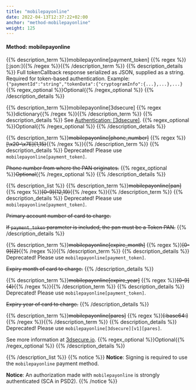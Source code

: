 ```yaml
---
title: "mobilepayonline"
date: 2022-04-13T12:37:22+02:00
anchor: "method-mobilepayonline"
weight: 125
---
```

#### Method: mobilepayonline

{{% description_term %}}mobilepayonline[payment_token]  {{% regex %}}[\:json\:]{{% /regex %}}{{% /description_term %}}
{{% description_details %}}
Full tokenCallback response serialized as JSON, supplied as a string. Required for token-based authentication.
Example: `{"paymentId":"string","tokenData":{"cryptogramInfo":{...},...},...}`
{{% regex_optional %}}Optional{{% /regex_optional %}}
{{% /description_details %}}

{{% description_term %}}mobilepayonline[3dsecure]  {{% regex %}}dictionary{{% /regex %}}{{% /description_term %}}
{{% description_details %}}
See [Authentication: [3dsecure]](#authentication-3dsecure).
{{% regex_optional %}}Optional{{% /regex_optional %}}
{{% /description_details %}}


{{% description_term %}}~~mobilepayonline[phone_number]~~  {{% regex %}}~~[\x20-\x7E]{1,15}~~{{% /regex %}}{{% /description_term %}}
{{% description_details %}}
Deprecated! Please use `mobilepayonline[payment_token]`.

~~Phone number from where the PAN originates.~~
{{% regex_optional %}}~~Optional~~{{% /regex_optional %}}
{{% /description_details %}}

{{% description_list %}}
{{% description_term %}}~~mobilepayonline[pan]~~  {{% regex %}}~~[0-9]{12,19}~~{{% /regex %}}{{% /description_term %}}
{{% description_details %}}
Deprecated! Please use `mobilepayonline[payment_token]`.

~~Primary account number of card to charge.~~

~~If `payment_token` parameter is included, the pan must be a Token PAN.~~
{{% /description_details %}}

{{% description_term %}}~~mobilepayonline[expire_month]~~  {{% regex %}}~~[0-9]{2}~~{{% /regex %}}{{% /description_term %}}
{{% description_details %}}
Deprecated! Please use `mobilepayonline[payment_token]`.

~~Expiry month of card to charge.~~
{{% /description_details %}}

{{% description_term %}}~~mobilepayonline[expire_year]~~  {{% regex %}}~~[0-9]{4}~~{{% /regex %}}{{% /description_term %}}
{{% description_details %}}
Deprecated! Please use `mobilepayonline[payment_token]`.

~~Expiry year of card to charge.~~
{{% /description_details %}}

{{% description_term %}}~~mobilepayonline[pares]~~  {{% regex %}}~~[\:base64\:]~~{{% /regex %}}{{% /description_term %}}
{{% description_details %}}
Deprecated! Please use `mobilepayonline[3dsecure][v1][pares]`.

See more information at [3dsecure.io](https://www.3dsecure.io).
{{% regex_optional %}}Optional{{% /regex_optional %}}
{{% /description_details %}}

{{% /description_list %}}
{{% notice %}}
**Notice**: Signing is required to use the `mobilepayonline` payment method.

**Notice**: An authorization made with `mobilepayonline` is strongly authenticated (SCA in PSD2). 
{{% /notice %}}
